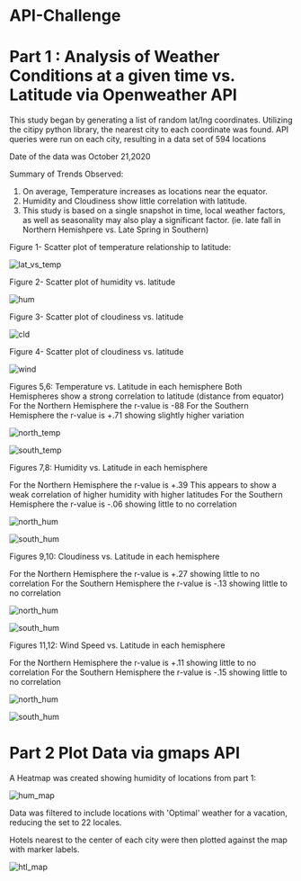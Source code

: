 # API-Challenge
# Part 1 : Analysis of Weather Conditions at a given time vs. Latitude via Openweather API

This study began by generating a list of random lat/lng coordinates.
Utilizing the citipy python library, the nearest city to each coordinate was found.
API queries were run on each city, resulting in a data set of 594 locations
    
Date of the data was October 21,2020

Summary of Trends Observed:
1) On average, Temperature increases as locations near the equator.
2) Humidity and Cloudiness show little correlation with latitude.
3) This study is based on a single snapshot in time, local weather factors, as well as seasonality may also play a significant factor. (ie. late fall in Northern Hemishpere vs. Late Spring in Southern)

Figure 1- Scatter plot of temperature relationship to latitude:

![lat_vs_temp](https://github.com/ajhibshman/API-Challenge/blob/main/WeatherPy/images/lat_vs_temp.png)

Figure 2- Scatter plot of humidity vs. latitude

![hum](https://github.com/ajhibshman/API-Challenge/blob/main/WeatherPy/images/lat_vs_hum.png)

Figure 3- Scatter plot of cloudiness vs. latitude

![cld](https://github.com/ajhibshman/API-Challenge/blob/main/WeatherPy/images/lat_vs_cld.png)

Figure 4- Scatter plot of cloudiness vs. latitude

![wind](https://github.com/ajhibshman/API-Challenge/blob/main/WeatherPy/images/lat_vs_wind.png)

Figures 5,6:  Temperature vs. Latitude in each hemisphere
Both Hemispheres show a strong correlation to latitude (distance from equator)
For the Northern Hemisphere the r-value is -88
For the Southern Hemisphere the r-value is +.71 showing slightly higher variation


![north_temp](https://github.com/ajhibshman/API-Challenge/blob/main/WeatherPy/images/north_lat_temp.png)

![south_temp](https://github.com/ajhibshman/API-Challenge/blob/main/WeatherPy/images/south_lat_temp.png)

Figures 7,8:  Humidity vs. Latitude in each hemisphere

For the Northern Hemisphere the r-value is +.39 This appears to show a weak correlation of higher humidity with higher latitudes
For the Southern Hemisphere the r-value is -.06 showing little to no correlation


![north_hum](https://github.com/ajhibshman/API-Challenge/blob/main/WeatherPy/images/north_lat_hum.png)

![south_hum](https://github.com/ajhibshman/API-Challenge/blob/main/WeatherPy/images/south_lat_hum.png)

Figures 9,10:  Cloudiness vs. Latitude in each hemisphere

For the Northern Hemisphere the r-value is +.27 showing little to no correlation
For the Southern Hemisphere the r-value is -.13 showing little to no correlation


![north_hum](https://github.com/ajhibshman/API-Challenge/blob/main/WeatherPy/images/north_lat_cloud.png)

![south_hum](https://github.com/ajhibshman/API-Challenge/blob/main/WeatherPy/images/south_lat_cloud.png)

Figures 11,12:  Wind Speed vs. Latitude in each hemisphere

For the Northern Hemisphere the r-value is +.11 showing little to no correlation
For the Southern Hemisphere the r-value is -.15 showing little to no correlation


![north_hum](https://github.com/ajhibshman/API-Challenge/blob/main/WeatherPy/images/north_lat_wind.png)

![south_hum](https://github.com/ajhibshman/API-Challenge/blob/main/WeatherPy/images/south_lat_wind.png)


# Part 2 Plot Data via gmaps API



A Heatmap was created showing humidity of locations from part 1:

![hum_map](https://github.com/ajhibshman/API-Challenge/blob/main/VacationPy/images/humidity.png)

Data was filtered to include locations with 'Optimal' weather for a vacation, reducing the set to 22 locales.

Hotels nearest to the center of each city were then plotted against the map with marker labels.

![htl_map](https://github.com/ajhibshman/API-Challenge/blob/main/VacationPy/images/hotels2.png)




               



